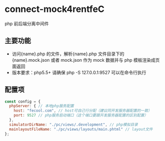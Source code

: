 # connect-mock4rentfeC

php 前后端分离中间件

## 主要功能

- 访问{name}.php 的文件，解析{name}.php 文件目录下的 {name}.mock.json 或者 mock.json 作为 mock 数据并与 php 模板渲染成页面返回
- 版本要求：php5.5+ 请确保 php -S 127.0.0.1:9527 可以在命令行执行

## 配置项

```javascript
const config = {
  phpServer: { // 本地php服务配置
    host: "fecool.com", // host可自己行分配（建议同开发服务器配置的一致）
    port: 9527 // php服务启动端口（这个端口要跟开发服务器配置的区别配置）
  },
  simulatorDirName: "./pc/views/.development", // php模拟目录
  mainlayoutFileName: "./pc/views/layouts/main.phtml" // layout文件
};
```
